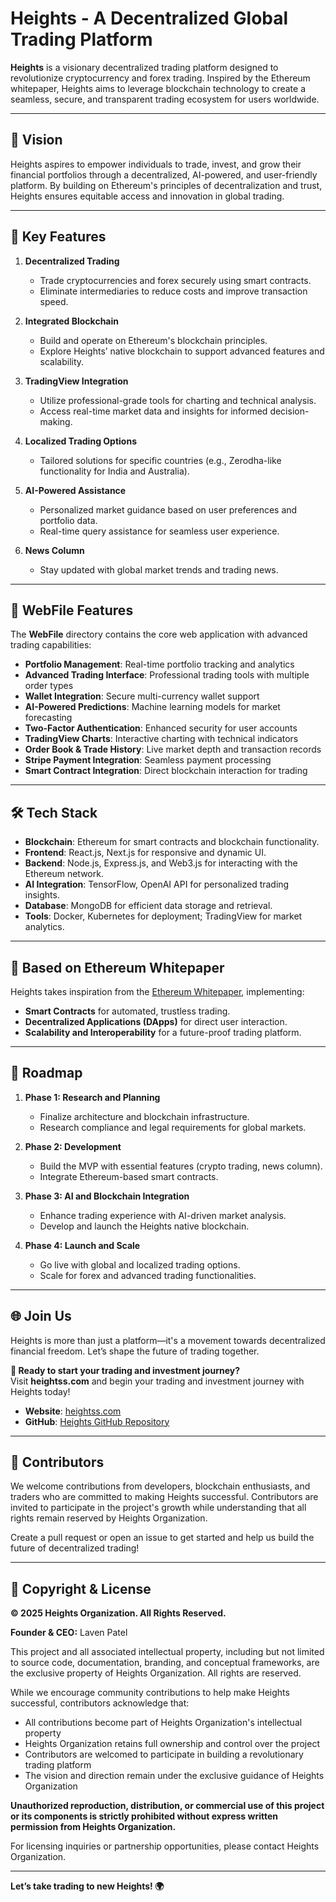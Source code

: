 # Heights - A Decentralized Global Trading Platform

**Heights** is a visionary decentralized trading platform designed to revolutionize cryptocurrency and forex trading. Inspired by the Ethereum whitepaper, Heights aims to leverage blockchain technology to create a seamless, secure, and transparent trading ecosystem for users worldwide.

---

## 🚀 Vision  
Heights aspires to empower individuals to trade, invest, and grow their financial portfolios through a decentralized, AI-powered, and user-friendly platform. By building on Ethereum's principles of decentralization and trust, Heights ensures equitable access and innovation in global trading.

---

## 🌟 Key Features  
1. **Decentralized Trading**  
   - Trade cryptocurrencies and forex securely using smart contracts.  
   - Eliminate intermediaries to reduce costs and improve transaction speed.  

2. **Integrated Blockchain**  
   - Build and operate on Ethereum's blockchain principles.  
   - Explore Heights’ native blockchain to support advanced features and scalability.  

3. **TradingView Integration**  
   - Utilize professional-grade tools for charting and technical analysis.  
   - Access real-time market data and insights for informed decision-making.  

4. **Localized Trading Options**  
   - Tailored solutions for specific countries (e.g., Zerodha-like functionality for India and Australia).  

5. **AI-Powered Assistance**  
   - Personalized market guidance based on user preferences and portfolio data.  
   - Real-time query assistance for seamless user experience.  

6. **News Column**  
   - Stay updated with global market trends and trading news.  

---

## 📁 WebFile Features  
The **WebFile** directory contains the core web application with advanced trading capabilities:

- **Portfolio Management**: Real-time portfolio tracking and analytics
- **Advanced Trading Interface**: Professional trading tools with multiple order types
- **Wallet Integration**: Secure multi-currency wallet support
- **AI-Powered Predictions**: Machine learning models for market forecasting
- **Two-Factor Authentication**: Enhanced security for user accounts
- **TradingView Charts**: Interactive charting with technical indicators
- **Order Book & Trade History**: Live market depth and transaction records
- **Stripe Payment Integration**: Seamless payment processing
- **Smart Contract Integration**: Direct blockchain interaction for trading

---

## 🛠️ Tech Stack  
- **Blockchain**: Ethereum for smart contracts and blockchain functionality.  
- **Frontend**: React.js, Next.js for responsive and dynamic UI.  
- **Backend**: Node.js, Express.js, and Web3.js for interacting with the Ethereum network.  
- **AI Integration**: TensorFlow, OpenAI API for personalized trading insights.  
- **Database**: MongoDB for efficient data storage and retrieval.  
- **Tools**: Docker, Kubernetes for deployment; TradingView for market analytics.  

---

## 📖 Based on Ethereum Whitepaper  
Heights takes inspiration from the [Ethereum Whitepaper](https://ethereum.org/en/whitepaper/), implementing:  
- **Smart Contracts** for automated, trustless trading.  
- **Decentralized Applications (DApps)** for direct user interaction.  
- **Scalability and Interoperability** for a future-proof trading platform.  

---

## 🚧 Roadmap  
1. **Phase 1: Research and Planning**  
   - Finalize architecture and blockchain infrastructure.  
   - Research compliance and legal requirements for global markets.  

2. **Phase 2: Development**  
   - Build the MVP with essential features (crypto trading, news column).  
   - Integrate Ethereum-based smart contracts.  

3. **Phase 3: AI and Blockchain Integration**  
   - Enhance trading experience with AI-driven market analysis.  
   - Develop and launch the Heights native blockchain.  

4. **Phase 4: Launch and Scale**  
   - Go live with global and localized trading options.  
   - Scale for forex and advanced trading functionalities.  

---

## 🌐 Join Us  
Heights is more than just a platform—it's a movement towards decentralized financial freedom. Let’s shape the future of trading together.  

**🚀 Ready to start your trading and investment journey?**  
Visit **heightss.com** and begin your trading and investment journey with Heights today!

- **Website**: [heightss.com](https://heightss.com)  
- **GitHub**: [Heights GitHub Repository](https://github.com/Swigstan1810)  


---

## 🤝 Contributors  
We welcome contributions from developers, blockchain enthusiasts, and traders who are committed to making Heights successful. Contributors are invited to participate in the project's growth while understanding that all rights remain reserved by Heights Organization.

Create a pull request or open an issue to get started and help us build the future of decentralized trading!  

---

## 📜 Copyright & License  
**© 2025 Heights Organization. All Rights Reserved.**

**Founder & CEO:** Laven Patel

This project and all associated intellectual property, including but not limited to source code, documentation, branding, and conceptual frameworks, are the exclusive property of Heights Organization. All rights are reserved.

While we encourage community contributions to help make Heights successful, contributors acknowledge that:
- All contributions become part of Heights Organization's intellectual property
- Heights Organization retains full ownership and control over the project
- Contributors are welcomed to participate in building a revolutionary trading platform
- The vision and direction remain under the exclusive guidance of Heights Organization

**Unauthorized reproduction, distribution, or commercial use of this project or its components is strictly prohibited without express written permission from Heights Organization.**

For licensing inquiries or partnership opportunities, please contact Heights Organization.

---

**Let’s take trading to new Heights! 🌍**
